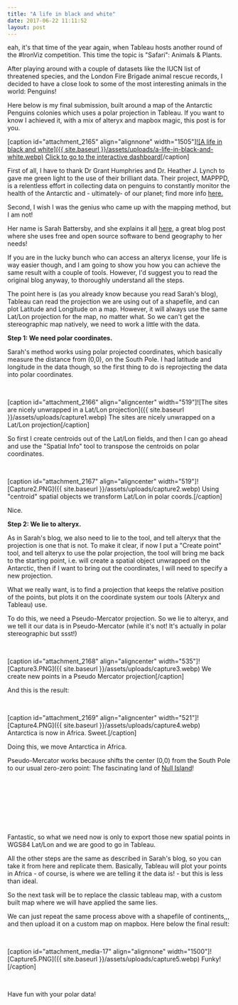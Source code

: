 ```yaml
---
title: "A life in black and white"
date: 2017-06-22 11:11:52
layout: post
---
```


eah, it's that time of the year again, when Tableau hosts another round of the #IronViz competition. This time the topic is "Safari": Animals & Plants.

After playing around with a couple of datasets like the IUCN list of threatened species, and the London Fire Brigade animal rescue records, I decided to have a close look to some of the most interesting animals in the world: Penguins!

Here below is my final submission, built around a map of the Antarctic Penguins colonies which uses a polar projection in Tableau. If you want to know I achieved it, with a mix of alteryx and mapbox magic, this post is for you.

[caption id="attachment\_2165" align="alignnone" width="1505"][![A life in black and white]({{ site.baseurl }}/assets/uploads/a-life-in-black-and-white.webp)](https://public.tableau.com/profile/nicco.cirone#!/vizhome/Alifeinblackandwhite/Alifeinblackandwhite) [Click to go to the interactive dashboard](https://public.tableau.com/profile/nicco.cirone#!/vizhome/Alifeinblackandwhite/Alifeinblackandwhite)[/caption]



First of all, I have to thank Dr Grant Humphries and Dr. Heather J. Lynch to gave me green light to the use of their brilliant data. Their project, MAPPPD, is a relentless effort in collecting data on penguins to constantly monitor the health of the Antarctic and - ultimately- of our planet; find more info [here.](http://www.penguinmap.com/mapppd)

Second, I wish I was the genius who came up with the mapping method, but I am not!

Her name is Sarah Battersby, and she explains it all [here](https://blog.databender.net/2017/03/08/how-to-visualize-polar-projection-data-in-tableau/), a great blog post where she uses free and open source software to bend geography to her needs!

If you are in the lucky bunch who can access an alteryx license, your life is way easier though, and I am going to show you how you can achieve the same result with a couple of tools. However, I'd suggest you to read the original blog anyway, to thoroughly understand all the steps.

The point here is (as you already know because you read Sarah's blog), Tableau can read the projection we are using out of a shapefile, and can plot Latitude and Longitude on a map. However, it will always use the same Lat/Lon projection for the map, no matter what. So we can't get the stereographic map natively, we need to work a little with the data.

**Step 1: We need polar coordinates.**

Sarah's method works using polar projected coordinates, which basically measure the distance from (0,0), on the South Pole. I had latitude and longitude in the data though, so the first thing to do is reprojecting the data into polar coordinates.

 

[caption id="attachment\_2166" align="aligncenter" width="519"]![The sites are nicely unwrapped in a Lat/Lon projection]({{ site.baseurl }}/assets/uploads/capture1.webp) The sites are nicely unwrapped on a Lat/Lon projection[/caption]

So first I create centroids out of the Lat/Lon fields, and then I can go ahead and use the "Spatial Info" tool to transpose the centroids on polar coordinates.

 

[caption id="attachment\_2167" align="aligncenter" width="519"]![Capture2.PNG]({{ site.baseurl }}/assets/uploads/capture2.webp) Using "centroid" spatial objects we transform Lat/Lon in polar coords.[/caption]

Nice.

**Step 2: We lie to alteryx.**

As in Sarah's blog, we also need to lie to the tool, and tell alteryx that the projection is one that is not. To make it clear, if now I put a "Create point" tool, and tell alteryx to use the polar projection, the tool will bring me back to the starting point, i.e. will create a spatial object unwrapped on the Antarctic, then if I want to bring out the coordinates, I will need to specify a new projection.

What we really want, is to find a projection that keeps the relative position of the points, but plots it on the coordinate system our tools (Alteryx and Tableau) use.

To do this, we need a Pseudo-Mercator projection. So we lie to alteryx, and we tell it our data is in Pseudo-Mercator (while it's not! It's actually in polar stereographic but ssst!)

 

[caption id="attachment\_2168" align="aligncenter" width="535"]![Capture3.PNG]({{ site.baseurl }}/assets/uploads/capture3.webp) We create new points in a Pseudo Mercator projection[/caption]

And this is the result:

 

[caption id="attachment\_2169" align="aligncenter" width="521"]![Capture4.PNG]({{ site.baseurl }}/assets/uploads/capture4.webp) Antarctica is now in Africa. Sweet.[/caption]

Doing this, we move Antarctica in Africa.

Pseudo-Mercator works because shifts the center (0,0) from the South Pole to our usual zero-zero point: The fascinating land of [Null Island](http://www.nullisland.com/)!

 

 

 

 

Fantastic, so what we need now is only to export those new spatial points in WGS84 Lat/Lon and we are good to go in Tableau.

All the other steps are the same as described in Sarah's blog, so you can take it from here and replicate them. Basically, Tableau will plot your points in Africa - of course, is where we are telling it the data is! - but this is less than ideal.

So the next task will be to replace the classic tableau map, with a custom built map where we will have applied the same lies.

We can just repeat the same process above with a shapefile of continents,,, and then upload it on a custom map on mapbox. Here below the final result:

 

[caption id="attachment\_media-17" align="alignnone" width="1500"]![Capture5.PNG]({{ site.baseurl }}/assets/uploads/capture5.webp) Funky![/caption]

 

Have fun with your polar data!